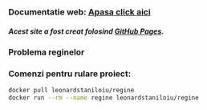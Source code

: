 ### Documentatie web: [Apasa click aici](leonardstaniloiu.github.io)
##### Acest site a fost creat folosind [GitHub Pages](https://pages.github.com/).

###  Problema reginelor

### Comenzi pentru rulare proiect:
 ```bash
docker pull leonardstaniloiu/regine
docker run --rm --name regine leonardstaniloiu/regine
```

